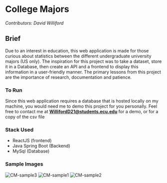 # College Majors
*Contributors: David Williford*

## Brief 
Due to an interest in education, this web application is made for those curious about statistics between the different undergraduate university majors (US only). The inspiration for this project was to take a dataset, store it in a Database, then create an API and a frontend to display this information in a user-friendly manner. The primary lessons from this project are the importance of research, documentation and patience.


### To Run
Since this web application requires a database that is hosted locally on my machine, you would need me to demo this project for you personally. Feel free to contact me at **WillifordD21@students.ecu.edu** for a demo, or for a copy of the csv file


### Stack Used 
* ReactJS (frontend)
* Java Spring Boot (Backend)
* MySql (Database)


### Sample Images 
![CM-sample3](https://user-images.githubusercontent.com/92596851/229863725-7e87d0ca-adf3-4779-a52b-784ed6d74dfb.png)
![CM-sample1](https://user-images.githubusercontent.com/92596851/229863728-3771fe42-2933-470b-997d-870a9b4ad3e3.png)
![CM-sample2](https://user-images.githubusercontent.com/92596851/229863732-b1bc592c-7280-446e-b2bc-275a93362d03.png)
